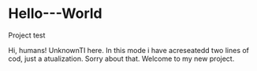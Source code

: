 # Hello---World
Project test

Hi, humans!
UnknownTI here. In this mode i have acreseatedd two lines of cod, just a atualization. Sorry about that.
Welcome to my new project.
